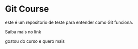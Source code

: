 # Git Course

este é um repositorio de teste para entender como Git funciona.

Saiba mais no link

gostou do curso e quero mais
